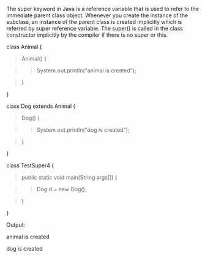 The super keyword in Java is a reference variable that is used to refer
to the immediate parent class object. Whenever you create the instance
of the subclass, an instance of the parent class is created implicitly
which is referred by super reference variable. The super() is called in
the class constructor implicitly by the compiler if there is no super or
this.

class Animal {

>Animal() {

>>System.out.println(\"animal is created\");

>}

}

class Dog extends Animal {

>Dog() {

>>System.out.println(\"dog is created\");

>}

}

class TestSuper4 {

>public static void main(String args\[\]) {

>>Dog d = new Dog();

>}

}

Output:

animal is created

dog is created